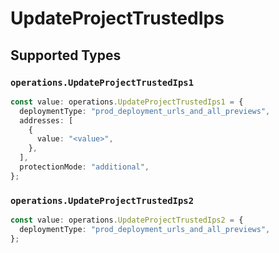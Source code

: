 # UpdateProjectTrustedIps


## Supported Types

### `operations.UpdateProjectTrustedIps1`

```typescript
const value: operations.UpdateProjectTrustedIps1 = {
  deploymentType: "prod_deployment_urls_and_all_previews",
  addresses: [
    {
      value: "<value>",
    },
  ],
  protectionMode: "additional",
};
```

### `operations.UpdateProjectTrustedIps2`

```typescript
const value: operations.UpdateProjectTrustedIps2 = {
  deploymentType: "prod_deployment_urls_and_all_previews",
};
```

